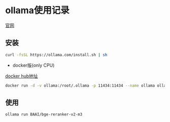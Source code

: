 # ollama使用记录

[官网](https://ollama.com)

## 安装

```bash
curl -fsSL https://ollama.com/install.sh | sh
```

- docker版(only CPU)

[docker hub地址](https://hub.docker.com/r/ollama/ollama)

```bash
docker run -d -v ollama:/root/.ollama -p 11434:11434 --name ollama ollama/ollama
```

## 使用

```bash
ollama run BAAI/bge-reranker-v2-m3
```
